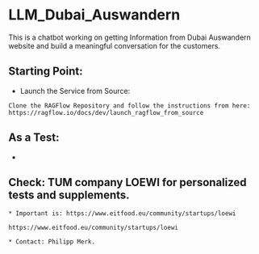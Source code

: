 # LLM_Dubai_Auswandern
This is a chatbot working on getting Information from Dubai Auswandern website and build a meaningful conversation for the customers.


## Starting Point:
   * Launch the Service from Source: 
     
    
    Clone the RAGFlow Repository and follow the instructions from here: https://ragflow.io/docs/dev/launch_ragflow_from_source


## As a Test: 
   * 

## Check: TUM company LOEWI for personalized tests and supplements.

    * Important is: https://www.eitfood.eu/community/startups/loewi

    https://www.eitfood.eu/community/startups/loewi

    * Contact: Philipp Merk.